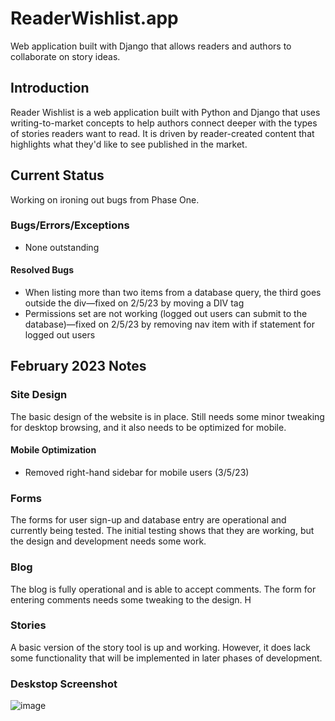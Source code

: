 # ReaderWishlist.app
Web application built with Django that allows readers and authors to collaborate on story ideas.
## Introduction
Reader Wishlist is a web application built with Python and Django that uses writing-to-market concepts to help authors connect deeper with the types of stories readers want to read. It is driven by reader-created content that highlights what they'd like to see published in the market.
## Current Status
Working on ironing out bugs from Phase One.
### Bugs/Errors/Exceptions
* None outstanding
#### Resolved Bugs
* When listing more than two items from a database query, the third goes outside the div—fixed on 2/5/23 by moving a DIV tag
* Permissions set are not working (logged out users can submit to the database)—fixed on 2/5/23 by removing nav item with if statement for logged out users
## February 2023 Notes
### Site Design
The basic design of the website is in place. Still needs some minor tweaking for desktop browsing, and it also needs to be optimized for mobile.
#### Mobile Optimization
* Removed right-hand sidebar for mobile users (3/5/23)
### Forms
The forms for user sign-up and database entry are operational and currently being tested. The initial testing shows that they are working, but the design and development needs some work.
### Blog
The blog is fully operational and is able to accept comments. The form for entering comments needs some tweaking to the design. H
### Stories
A basic version of the story tool is up and working. However, it does lack some functionality that will be implemented in later phases of development. 
### Deskstop Screenshot
![image](https://user-images.githubusercontent.com/117326004/216694909-40f36a47-bc40-4e8f-95be-aae7f039910a.png)

